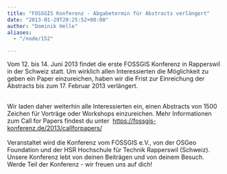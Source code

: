 ```yaml
---
title: "FOSSGIS Konferenz - Abgabetermin für Abstracts verlängert"
date: "2013-01-29T20:25:52+00:00"
author: "Dominik Helle"
aliases:
  - "/node/152"

---
```


<p>Vom 12. bis 14. Juni 2013 findet die erste FOSSGIS Konferenz in Rapperswil in der Schweiz statt. Um wirklich allen Interessierten die Möglichkeit zu geben ein Paper einzureichen, haben wir die Frist zur Einreichung der Abstracts bis zum 17. Februar 2013 verlängert.</p>
<div id="cke_pastebin">
	&nbsp;</div>
<div id="cke_pastebin">
	Wir laden daher weiterhin alle Interessierten ein, einen Abstracts von 1500 Zeichen für Vorträge oder Workshops einzureichen. Mehr Informationen zum Call for Papers findest du unter&nbsp; <a href="https://fossgis-konferenz.de/2013/callforpapers/">https://fossgis-konferenz.de/2013/callforpapers/</a></div>
<div id="cke_pastebin">
	&nbsp;</div>
<div id="cke_pastebin">
	Veranstaltet wird die Konferenz vom FOSSGIS e.V., von der OSGeo Foundation und der HSR Hochschule für Technik Rapperswil (Schweiz). Unsere Konferenz lebt von deinen Beiträgen und von deinem Besuch. Werde Teil der Konferenz - wir freuen uns auf dich!</div>
